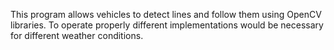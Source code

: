 This program allows vehicles to detect lines and follow them using OpenCV libraries. To operate properly different implementations would be necessary for different weather conditions.
